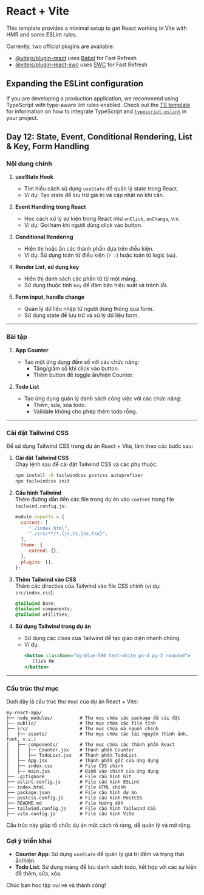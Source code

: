 # React + Vite

This template provides a minimal setup to get React working in Vite with HMR and some ESLint rules.

Currently, two official plugins are available:

- [@vitejs/plugin-react](https://github.com/vitejs/vite-plugin-react/blob/main/packages/plugin-react) uses [Babel](https://babeljs.io/) for Fast Refresh
- [@vitejs/plugin-react-swc](https://github.com/vitejs/vite-plugin-react/blob/main/packages/plugin-react-swc) uses [SWC](https://swc.rs/) for Fast Refresh

## Expanding the ESLint configuration

If you are developing a production application, we recommend using TypeScript with type-aware lint rules enabled. Check out the [TS template](https://github.com/vitejs/vite/tree/main/packages/create-vite/template-react-ts) for information on how to integrate TypeScript and [`typescript-eslint`](https://typescript-eslint.io) in your project.

## Day 12: State, Event, Conditional Rendering, List & Key, Form Handling

### Nội dung chính
1. **useState Hook**  
    - Tìm hiểu cách sử dụng `useState` để quản lý state trong React.
    - Ví dụ: Tạo state để lưu trữ giá trị và cập nhật nó khi cần.

2. **Event Handling trong React**  
    - Học cách xử lý sự kiện trong React như `onClick`, `onChange`, v.v.
    - Ví dụ: Gọi hàm khi người dùng click vào button.

3. **Conditional Rendering**  
    - Hiển thị hoặc ẩn các thành phần dựa trên điều kiện.
    - Ví dụ: Sử dụng toán tử điều kiện (`? :`) hoặc toán tử logic (`&&`).

4. **Render List, sử dụng key**  
    - Hiển thị danh sách các phần tử từ một mảng.
    - Sử dụng thuộc tính `key` để đảm bảo hiệu suất và tránh lỗi.

5. **Form input, handle change**  
    - Quản lý dữ liệu nhập từ người dùng thông qua form.
    - Sử dụng state để lưu trữ và xử lý dữ liệu form.

---

### Bài tập
1. **App Counter**  
    - Tạo một ứng dụng đếm số với các chức năng:
      - Tăng/giảm số khi click vào button.
      - Thêm button để toggle ẩn/hiện Counter.

2. **Todo List**  
    - Tạo ứng dụng quản lý danh sách công việc với các chức năng:
      - Thêm, sửa, xóa todo.
      - Validate không cho phép thêm todo rỗng.

---

### Cài đặt Tailwind CSS
Để sử dụng Tailwind CSS trong dự án React + Vite, làm theo các bước sau:

1. **Cài đặt Tailwind CSS**  
    Chạy lệnh sau để cài đặt Tailwind CSS và các phụ thuộc:
    ```bash
    npm install -D tailwindcss postcss autoprefixer
    npx tailwindcss init
    ```

2. **Cấu hình Tailwind**  
    Thêm đường dẫn đến các file trong dự án vào `content` trong file `tailwind.config.js`:
    ```javascript
    module.exports = {
      content: [
         "./index.html",
         "./src/**/*.{js,ts,jsx,tsx}",
      ],
      theme: {
         extend: {},
      },
      plugins: [],
    };
    ```

3. **Thêm Tailwind vào CSS**  
    Thêm các directive của Tailwind vào file CSS chính (ví dụ: `src/index.css`):
    ```css
    @tailwind base;
    @tailwind components;
    @tailwind utilities;
    ```

4. **Sử dụng Tailwind trong dự án**  
    - Sử dụng các class của Tailwind để tạo giao diện nhanh chóng.
    - Ví dụ: 
      ```jsx
      <button className="bg-blue-500 text-white px-4 py-2 rounded">
         Click Me
      </button>
      ```

---
### Cấu trúc thư mục

Dưới đây là cấu trúc thư mục của dự án React + Vite:

```
my-react-app/
├── node_modules/          # Thư mục chứa các package đã cài đặt
├── public/                # Thư mục chứa các file tĩnh
├── src/                   # Thư mục chứa mã nguồn chính
│   ├── assets/            # Thư mục chứa các tài nguyên (hình ảnh, font, v.v.)
│   ├── components/        # Thư mục chứa các thành phần React
│   │   ├── Counter.jsx    # Thành phần Counter
│   │   ├── TodoList.jsx   # Thành phần TodoList
│   ├── App.jsx            # Thành phần gốc của ứng dụng
│   ├── index.css          # File CSS chính
│   ├── main.jsx           # Điểm vào chính của ứng dụng
├── .gitignore             # File cấu hình Git
├── eslint.config.js       # File cấu hình ESLint
├── index.html             # File HTML chính
├── package.json           # File cấu hình dự án
├── postcss.config.js      # File cấu hình PostCSS
├── README.md              # File hướng dẫn
├── tailwind.config.js     # File cấu hình Tailwind CSS
├── vite.config.js         # File cấu hình Vite
```

Cấu trúc này giúp tổ chức dự án một cách rõ ràng, dễ quản lý và mở rộng.

### Gợi ý triển khai
- **Counter App**: Sử dụng `useState` để quản lý giá trị đếm và trạng thái ẩn/hiện.
- **Todo List**: Sử dụng mảng để lưu danh sách todo, kết hợp với các sự kiện để thêm, sửa, xóa.

Chúc bạn học tập vui vẻ và thành công!